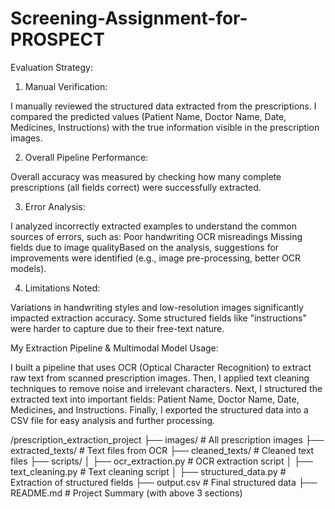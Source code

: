 # Screening-Assignment-for-PROSPECT

Evaluation Strategy:

1. Manual Verification:

I manually reviewed the structured data extracted from the prescriptions.
I compared the predicted values (Patient Name, Doctor Name, Date, Medicines, Instructions) with the true information visible in the prescription images.

2. Overall Pipeline Performance:

Overall accuracy was measured by checking how many complete prescriptions (all fields correct) were successfully extracted.

3. Error Analysis:

I analyzed incorrectly extracted examples to understand the common sources of errors, such as:
Poor handwriting OCR misreadings Missing fields due to image qualityBased on the analysis, suggestions for improvements were identified (e.g., image pre-processing, better OCR models).

4. Limitations Noted:

Variations in handwriting styles and low-resolution images significantly impacted extraction accuracy.
Some structured fields like "instructions" were harder to capture due to their free-text nature.

My Extraction Pipeline & Multimodal Model Usage: 

I built a pipeline that uses OCR (Optical Character Recognition) to extract raw text from scanned prescription images.
Then, I applied text cleaning techniques to remove noise and irrelevant characters.
Next, I structured the extracted text into important fields: Patient Name, Doctor Name, Date, Medicines, and Instructions.
Finally, I exported the structured data into a CSV file for easy analysis and further processing.


/prescription_extraction_project
    ├── images/                # All prescription images
    ├── extracted_texts/        # Text files from OCR
    ├── cleaned_texts/          # Cleaned text files
    ├── scripts/
    │    ├── ocr_extraction.py  # OCR extraction script
    │    ├── text_cleaning.py   # Text cleaning script
    │    ├── structured_data.py # Extraction of structured fields
    ├── output.csv              # Final structured data
    ├── README.md               # Project Summary (with above 3 sections)
